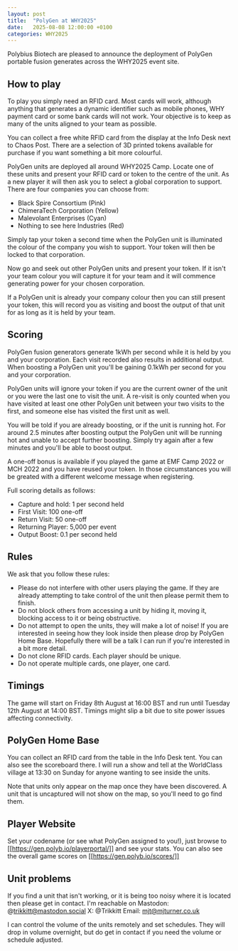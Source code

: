 ```yaml
---
layout: post
title:  "PolyGen at WHY2025"
date:   2025-08-08 12:00:00 +0100
categories: WHY2025
---
```

Polybius Biotech are pleased to announce the deployment of PolyGen portable fusion generates across the WHY2025 event site.

## How to play
To play you simply need an RFID card. Most cards will work, although anything that generates a dynamic identifier such as mobile phones, WHY payment card or some bank cards will not work.  Your objective is to keep as many of the units aligned to your team as possible.

You can collect a free white RFID card from the display at the Info Desk next to Chaos Post.  There are a selection of 3D printed tokens available for purchase if you want something a bit more colourful.  

PolyGen units are deployed all around WHY2025 Camp.  Locate one of these units and present your RFID card or token to the centre of the unit. As a new player it will then ask you to select a global corporation to support.
There are four companies you can choose from:
- Black Spire Consortium (Pink)
- ChimeraTech Corporation (Yellow)
- Malevolant Enterprises (Cyan)
- Nothing to see here Industries (Red)

Simply tap your token a second time when the PolyGen unit is illuminated the colour of the company you wish to support.  Your token will then be locked to that corporation.  

Now go and seek out other PolyGen units and present your token.  If it isn't your team colour you will capture it for your team and it will commence generating power for your chosen corporation.

If a PolyGen unit is already your company colour then you can still present your token, this will record you as visiting and boost the output of that unit for as long as it is held by your team.

## Scoring
PolyGen fusion generators generate 1kWh per second while it is held by you and your corporation.  Each visit recorded also results in additional output.  When boosting a PolyGen unit you'll be gaining 0.1kWh per second for you and your corporation.

PolyGen units will ignore your token if you are the current owner of the unit or you were the last one to visit the unit. A re-visit is only counted when you have visited at least one other PolyGen unit between your two visits to the first, and someone else has visited the first unit as well.

You will be told if you are already boosting, or if the unit is running hot.  For around 2.5 minutes after boosting output the PolyGen unit will be running hot and unable to accept further boosting.  Simply try again after a few minutes and you'll be able to boost output.

A one-off bonus is available if you played the game at EMF Camp 2022 or MCH 2022 and you have reused your token.  In those circumstances you will be greated with a different welcome message when registering.

Full scoring details as follows:
- Capture and hold: 1 per second held
- First Visit: 100 one-off
- Return Visit: 50 one-off
- Returning Player: 5,000 per event
- Output Boost: 0.1 per second held

## Rules
We ask that you follow these rules:
  - Please do not interfere with other users playing the game.  If they are already attempting to take control of the unit then please permit them to finish.
  - Do not block others from accessing a unit by hiding it, moving it, blocking access to it or being obstructive.
  - Do not attempt to open the units, they will make a lot of noise!  If you are interested in seeing how they look inside then please drop by PolyGen Home Base.  Hopefully there will be a talk I can run if you're interested in a bit more detail.
  - Do not clone RFID cards.  Each player should be unique.
  - Do not operate multiple cards, one player, one card.

## Timings
The game will start on Friday 8th August at 16:00 BST and run until Tuesday 12th August at 14:00 BST.  Timings might slip a bit due to site power issues affecting connectivity.

## PolyGen Home Base
You can collect an RFID card from the table in the Info Desk tent.  You can also see the scoreboard there.  I will run a show and tell at the WorldClass village at 13:30 on Sunday for anyone wanting to see inside the units.

Note that units only appear on the map once they have been discovered.  A unit that is uncaptured will not show on the map, so you'll need to go find them.

## Player Website
Set your codename (or see what PolyGen assigned to you!), just browse to [[https://gen.polyb.io/playerportal/]] and see your stats.   You can also see the overall game scores on [[https://gen.polyb.io/scores/]]

## Unit problems
If you find a unit that isn't working, or it is being too noisy where it is located then please get in contact.  I'm reachable on 
Mastodon: @trikkitt@mastodon.social
X: @Trikkitt
Email: mjt@mjturner.co.uk

I can control the volume of the units remotely and set schedules.  They will drop in volume overnight, but do get in contact if you need the volume or schedule adjusted.

